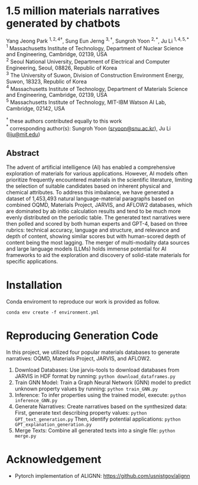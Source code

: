 # 1.5 million materials narratives generated by chatbots

Yang Jeong Park $^{1,2,4\dag}$, Sung Eun Jerng $^{3,\dag}$, Sungroh Yoon $^{2,*}$, Ju Li $^{1, 4, 5, *}$   
$^1$ Massachusetts Institute of Technology, Department of Nuclear Science and Engineering, Cambridge, 02139, USA   
$^2$ Seoul National University, Department of Electrical and Computer Engineering, Seoul, 08826, Republic of Korea   
$^3$ The University of Suwon, Division of Construction Environment Energy, Suwon, 18323, Republic of Korea   
$^4$ Massachusetts Institute of Technology, Department of Materials Science and Engineering, Cambridge, 02139, USA   
$^5$ Massachusetts Institute of Technology, MIT-IBM Watson AI Lab, Cambridge, 02142, USA

$^\dag$ these authors contributed equally to this work   
$^*$ corresponding author(s): Sungroh Yoon (sryoon@snu.ac.kr), Ju Li (liju@mit.edu)


## Abstract

The advent of artificial intelligence (AI) has enabled a comprehensive exploration of materials for various applications. However, AI models often prioritize frequently encountered materials in the scientific literature, limiting the selection of suitable candidates based on inherent physical and chemical attributes. To address this imbalance, we have generated a dataset of 1,453,493 natural language-material paragraphs based on combined OQMD, Materials Project, JARVIS, and AFLOW2 databases, which are dominated by ab initio calculation results and tend to be much more evenly distributed on the periodic table. The generated text narratives were then polled and scored by both human experts and GPT-4, based on three rubrics: technical accuracy, language and structure, and relevance and depth of content, showing similar scores but with human-scored depth of content being the most lagging.  The merger of multi-modality data sources and large language models (LLMs) holds immense potential for AI frameworks to aid the exploration and discovery of solid-state materials for specific applications.


# Installation

Conda enviroment to reproduce our work is provided as follow.
```
conda env create -f environment.yml
```

# Reproducing Generation Code
In this project, we utilized four popular materials databases to generate narratives: OQMD, Materials Project, JARVIS, and AFLOW2.

1. Download Databases: Use jarvis-tools to download databases from JARVIS in HDF format by running:
```python download_dataframes.py```
2. Train GNN Model: Train a Graph Neural Network (GNN) model to predict unknown property values by running:
```python train_GNN.py```
3. Inference: To infer properties using the trained model, execute:
```python inference_GNN.py```
4. Generate Narratives: Create narratives based on the synthesized data:
First, generate text describing property values:
```python GPT_text_generation.py```
Then, identify potential applications:
```python GPT_explanation_generation.py```
5. Merge Texts: Combine all generated texts into a single file:
```python merge.py```


# Acknowledgement
- Pytorch implementation of ALIGNN: https://github.com/usnistgov/alignn
